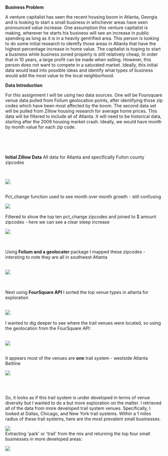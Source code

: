 

**Business Problem** 


  A venture capitalist has seen the recent housing boom in Atlanta, Georgia and is looking to start a small business in whichever areas have seen pronounced value increase. One assumption this venture capitalist is making, wherever he starts his business will see an increase in public spending as long as it is in a heavily gentrified area. This person is looking to do some initial research to identify those areas in Atlanta that have the highest percentage increase in home value. 
The capitalist is hoping to start a business while business zoned property is still relatively cheap, In order that in 10 years, a large profit can be made when selling. However, this person does not want to compete in a saturated market. Ideally, this initial data would lead into possible ideas and identify what types of business would add the most value to the local neighborhood. 

**Data Introduction**

For this assignment I will be using two data sources. One will be Foursquare venue data pulled from Folium geolocation points, after identifying those zip codes which have been most affected by the boom. The second data set will be pulled from Zillow housing research for average home prices. This data will be filtered to include all of Atlanta. It will need to be historical data, starting after the 2009 housing market crash. Ideally, we would have month by month value for each zip code. 

</br>
</br>
</br>

**Initial Zillow Data** 
All data for Atlanta and specifically Fulton county zipcodes

</br>

![](Capstone/Images/Picture1.png)

</br>
Pct_change function used to see month over month growth - still confusing

![](Capstone/Images/Picture2.png)
</br>
</br>
Filtered to show the top ten pct_change zipcodes and joined to $ amount zipcodes - here we can see a clear steep increase

![](Capstone/Images/Picture3.png)

</br>
</br>
Using <b>Folium and a geolocater</b> package I mapped these zipcodes - intersting to note they are all in southwest Atlanta

</br>
</br>

![](Capstone/Images/Picture4.png)

</br>
</br>
Next using <b>FourSquare API</b> I sorted the top venue types in atlanta for exploration
</br>
</br>

![](Capstone/Images/Picture5.png)
</br>
</br>
I wanted to dig deeper to see where the trail venues were located, so using the geolocation from the FourSquare API:
</br>
</br>

![](Capstone/Images/Picture6.png)

</br>
It appears most of the venues are <b>one</b> trail system - westside Atlanta Beltline
</br>

![](Capstone/Images/Picture7.png)

</br>
</br>

So, it looks as if this trail system is  under developed in terms of venue diversity but I wanted to do a but more exploration on the matter. I retrieved all of the data from more developed trail system venues. Specifically, I looked at Dallas, Chicago, and New York trail systems. Within a 1 miles radius of these trail systems, here are the most prevalent small businesses. 
</br>

![](Capstone/Images/Picture8.png)
</br>
Extracting 'park' or 'trail' from the mix and returning the top four small businesses in more developed areas:

![](Capstone/Images/Picture9.png)
